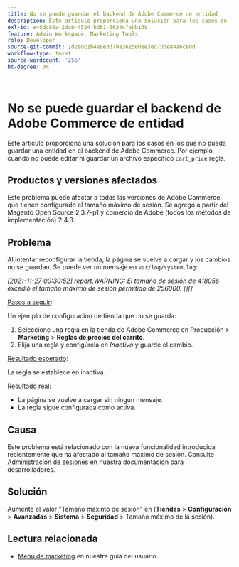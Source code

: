 ```yaml
---
title: No se puede guardar el backend de Adobe Commerce de entidad
description: Este artículo proporciona una solución para los casos en los que no pueda guardar una entidad en el backend de Adobe Commerce. Por ejemplo, cuando no puede editar ni guardar una regla "cart_price" específica.
exl-id: e45dc88a-2da0-4524-bd61-6634cfebb169
feature: Admin Workspace, Marketing Tools
role: Developer
source-git-commit: 1d2e0c1b4a8e3d79a362500ee3ec7bde84a6ce0d
workflow-type: tm+mt
source-wordcount: '256'
ht-degree: 0%

---
```


# No se puede guardar el backend de Adobe Commerce de entidad

Este artículo proporciona una solución para los casos en los que no pueda guardar una entidad en el backend de Adobe Commerce. Por ejemplo, cuando no puede editar ni guardar un archivo específico `cart_price` regla.

## Productos y versiones afectados

Este problema puede afectar a todas las versiones de Adobe Commerce que tienen configurado el tamaño máximo de sesión. Se agregó a partir del Magento Open Source 2.3.7-p1 y comercio de Adobe (todos los métodos de implementación) 2.4.3.


## Problema

Al intentar reconfigurar la tienda, la página se vuelve a cargar y los cambios no se guardan. Se puede ver un mensaje en `var/log/system.log`:

*[2021-11-27 00:30:52] report.WARNING: El tamaño de sesión de 418056 excedió el tamaño máximo de sesión permitido de 256000. [][]*

<u>Pasos a seguir</u>:

Un ejemplo de configuración de tienda que no se guarda:

1. Seleccione una regla en la tienda de Adobe Commerce en Producción > **Marketing** > **Reglas de precios del carrito**.
1. Elija una regla y configúrela en *Inactivo* y guarde el cambio.

<u>Resultado esperado</u>:

La regla se establece en inactiva.

<u>Resultado real</u>:

* La página se vuelve a cargar sin ningún mensaje.
* La regla sigue configurada como activa.

## Causa

Este problema está relacionado con la nueva funcionalidad introducida recientemente que ha afectado al tamaño máximo de sesión. Consulte [Administración de sesiones](https://docs.magento.com/user-guide/stores/security-session-management.html) en nuestra documentación para desarrolladores.

## Solución

Aumente el valor &quot;Tamaño máximo de sesión&quot; en (**Tiendas** > **Configuración** > **Avanzadas** > **Sistema** > **Seguridad** > Tamaño máximo de la sesión).

## Lectura relacionada

* [Menú de marketing](https://docs.magento.com/user-guide/marketing/marketing-menu.html) en nuestra guía del usuario.
